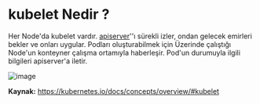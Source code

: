 # kubelet Nedir ?

Her Node'da kubelet vardır. [apiserver](https://github.com/hae-shin/kubernetes-cluster/blob/main/d%C3%B6k%C3%BCmanlar/kube-apiserver.md)''ı sürekli izler, ondan gelecek emirleri bekler ve onları uygular. Podları oluşturabilmek için Üzerinde çalıştığı Node'un konteyner çalışma ortamıyla haberleşir. Pod'un durumuyla ilgili bilgileri apiserver'a iletir.


![image](https://user-images.githubusercontent.com/116150600/202446806-18d1cf19-1d86-4ddf-83e8-5991497dc914.png)

**Kaynak:** https://kubernetes.io/docs/concepts/overview/#kubelet
